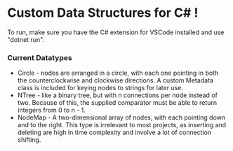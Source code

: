 <h1>Custom Data Structures for C# !</h1>
<p>To run, make sure you have the C# extension for VSCode installed and use "dotnet run".</p>
<h3>Current Datatypes</h3>
<ul>
    <li>Circle - nodes are arranged in a circle, with each one pointing in both the counterclockwise and clockwise directions. A custom Metadata class is included for keying nodes to strings for later use.</li>
    <li>NTree - like a binary tree, but with n connections per node instead of two. Because of this, the supplied comparator must be able to return integers from 0 to n - 1.</li>
    <li>NodeMap - A two-dimensional array of nodes, with each pointing down and to the right. This type is irrelevant to most projects, as inserting and deleting are high in time complexity and involve a lot of connection shifting.</li>
</ul>